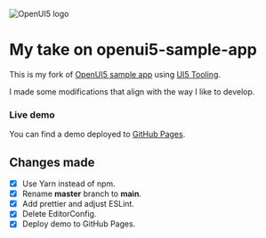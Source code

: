 ![OpenUI5 logo](http://openui5.org/images/OpenUI5_new_big_side.png)

# My take on openui5-sample-app

This is my fork of [OpenUI5 sample app](https://github.com/SAP/openui5) using [UI5 Tooling](https://github.com/SAP/ui5-tooling).

I made some modifications that align with the way I like to develop.

### Live demo

You can find a demo deployed to [GitHub Pages](https://marceloschreiber.github.io/openui5-sample-app/index.html).

## Changes made

- [x] Use Yarn instead of npm.
- [x] Rename **master** branch to **main**.
- [x] Add prettier and adjust ESLint.
- [x] Delete EditorConfig.
- [x] Deploy demo to GitHub Pages.
